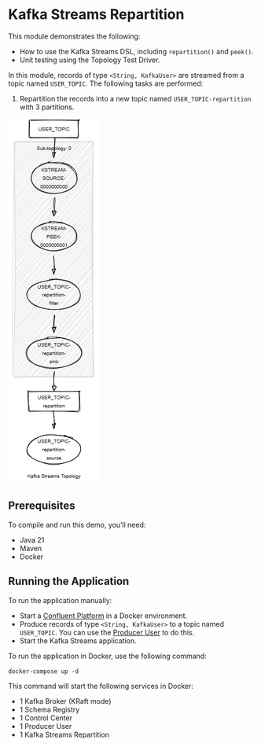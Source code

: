 # Kafka Streams Repartition

This module demonstrates the following:

- How to use the Kafka Streams DSL, including `repartition()` and `peek()`.
- Unit testing using the Topology Test Driver.

In this module, records of type `<String, KafkaUser>` are streamed from a topic named `USER_TOPIC`.
The following tasks are performed:

1. Repartition the records into a new topic named `USER_TOPIC-repartition` with 3 partitions.

![topology.png](topology.png)

## Prerequisites

To compile and run this demo, you’ll need:

- Java 21
- Maven
- Docker

## Running the Application

To run the application manually:

- Start a [Confluent Platform](https://docs.confluent.io/platform/current/quickstart/ce-docker-quickstart.html#step-1-download-and-start-cp) in a Docker environment.
- Produce records of type `<String, KafkaUser>` to a topic named `USER_TOPIC`. You can use the [Producer User](../specific-producers/kafka-streams-producer-user) to do this.
- Start the Kafka Streams application.

To run the application in Docker, use the following command:

```console
docker-compose up -d
```

This command will start the following services in Docker:

- 1 Kafka Broker (KRaft mode)
- 1 Schema Registry
- 1 Control Center
- 1 Producer User
- 1 Kafka Streams Repartition
